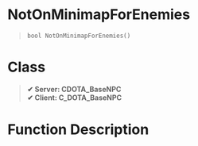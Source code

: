 # NotOnMinimapForEnemies
> `bool NotOnMinimapForEnemies()`
# Class
> __✔ Server: CDOTA_BaseNPC__  
> __✔ Client: C_DOTA_BaseNPC__  
# Function Description

